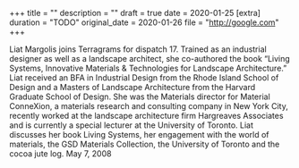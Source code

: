 +++
title = ""
description = ""
draft = true
date = 2020-01-25
[extra]
duration = "TODO"
original_date = 2020-01-26
file = "http://google.com"
+++

Liat Margolis joins Terragrams for dispatch 17. Trained as an industrial designer as well as a landscape architect, she co-authored the book “Living Systems, Innovative Materials & Technologies for Landscape Architecture.” Liat received an BFA in Industrial Design from the Rhode Island School of Design and a Masters of Landscape Architecture from the Harvard Graduate School of Design. She was the Materials director for Material ConneXion, a materials research and consulting company in New York City, recently worked at the landscape architecture firm Hargreaves Associates and is currently a special lecturer at the University of Toronto. Liat discusses her book Living Systems, her engagement with the world of materials, the GSD Materials Collection, the University of Toronto and the cocoa jute log. May 7, 2008
